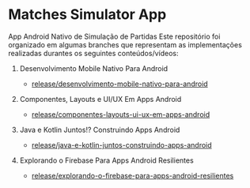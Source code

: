 # Matches Simulator App

App Android Nativo de Simulação de Partidas
Este repositório foi organizado em algumas branches que representam as implementações realizadas durantes os seguintes conteúdos/vídeos:

1. Desenvolvimento Mobile Nativo Para Android
   - [release/desenvolvimento-mobile-nativo-para-android](https://github.com/pativilaka/matches-simulator-app/tree/release/desenvolvimento-mobile-nativo-para-android)


2. Componentes, Layouts e UI/UX Em Apps Android
   - [release/componentes-layouts-ui-ux-em-apps-android](https://github.com/pativilaka/matches-simulator-app/tree/release/componentes-layouts-ui-ux-em-apps-android)


3. Java e Kotlin Juntos!? Construindo Apps Android
   - [release/java-e-kotlin-juntos-construindo-apps-android](https://github.com/pativilaka/matches-simulator-app/tree/release/release/java-e-kotlin-juntos-construindo-apps-android)

4. Explorando o Firebase Para Apps Android Resilientes
   - [release/explorando-o-firebase-para-apps-android-resilientes](https://github.com/pativilaka/matches-simulator-app/tree/release/explorando-o-firebase-para-apps-android-resilientes)
